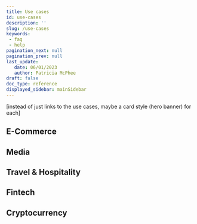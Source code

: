 ```yaml
---
title: Use cases
id: use-cases
description: ''
slug: /use-cases 
keywords: 
 - faq
 - help
pagination_next: null
pagination_prev: null
last_update: 
   date: 06/01/2023
   author: Patricia McPhee
draft: false
doc_type: reference
displayed_sidebar: mainSidebar
---
```


[instead of just links to the use cases, maybe a card style (hero banner) for each]
## E-Commerce



## Media


## Travel & Hospitality


## Fintech


## Cryptocurrency




